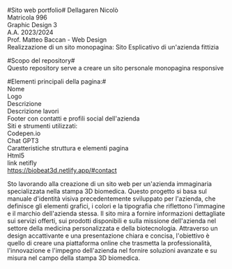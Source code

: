 #Sito web portfolio#
Dellagaren Nicolò  
Matricola 996  
Graphic Design 3  
A.A. 2023/2024  
Prof. Matteo Baccan - Web Design  
Realizzazione di un sito monopagina: Sito Esplicativo di un'azienda fittizia  
  

#Scopo del repository#  
Questo repository serve a creare un sito personale monopagina responsive  

#Elementi principali della pagina:#  
Nome  
Logo  
Descrizione  
Descrizione lavori  
Footer con contatti e profili social dell'azienda  
Siti e strumenti utilizzati:  
Codepen.io  
Chat GPT3  
Caratteristiche struttura e elementi pagina  
Html5  
link netifly  
https://biobeat3d.netlify.app/#contact


<p>Sto lavorando alla creazione di un sito web per un'azienda immaginaria specializzata nella stampa 3D biomedica. Questo progetto si basa sul manuale d'identità visiva precedentemente sviluppato per l'azienda, che definisce gli elementi grafici, i colori e la tipografia che riflettono l'immagine e il marchio dell'azienda stessa. Il sito mira a fornire informazioni dettagliate sui servizi offerti, sui prodotti disponibili e sulla missione dell'azienda nel settore della medicina personalizzata e della biotecnologia. Attraverso un design accattivante e una presentazione chiara e concisa, l'obiettivo è quello di creare una piattaforma online che trasmetta la professionalità, l'innovazione e l'impegno dell'azienda nel fornire soluzioni avanzate e su misura nel campo della stampa 3D biomedica.</p>



